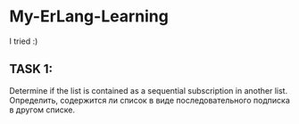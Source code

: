 # My-ErLang-Learning
I tried :)

## TASK 1: 
Determine if the list is contained as a sequential subscription in another list.  
Определить, содержится ли список в виде последовательного подписка в другом списке.
